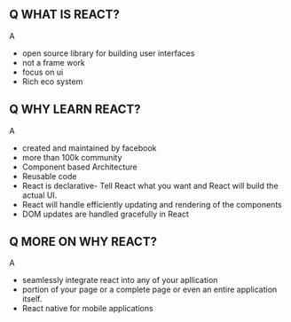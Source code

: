 ## Q WHAT IS REACT?

A 
   - open source library for building user interfaces
   - not a frame work
   - focus on ui
   - Rich eco system


## Q WHY LEARN REACT?

A  
   - created and maintained by facebook
   - more than 100k community
   - Component based Architecture
   - Reusable code
   - React is declarative- Tell React what you want and React will build the actual UI.
   - React will handle efficiently updating and rendering of the components
   - DOM updates are handled gracefully in React

## Q MORE ON WHY REACT?

A
  - seamlessly integrate react into any of your apllication
  - portion of your page or a complete page or even an entire application itself.
  - React native for mobile applications